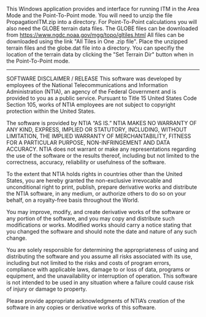 This Windows application provides and interface for running ITM in the Area Mode and the Point-To-Point mode.
You will need to unzip the file PropagationITM.zip into a directory.  For Point-To-Point calculations you will
also need the GLOBE terrain data files.  The GLOBE files can be downloaded from https://www.ngdc.noaa.gov/mgg/topo/gltiles.html
All files can be downloaded using the link "All Tiles in One .zip file".  Place the unzipped terrain files and the globe.dat
file into a directory.  You can specifiy the location of the terrain data by clicking the "Set Terrain Dir" button when in the
Point-To-Point mode.

_________________________________________________________________________________________________________________________________

SOFTWARE DISCLAIMER / RELEASE
This software was developed by employees of the National Telecommunications and Information Administration (NTIA), an agency of the
Federal Government and is provided to you as a public service. Pursuant to Title 15 United States Code Section 105, works of NTIA
employees are not subject to copyright protection within the United States.

The software is provided by NTIA “AS IS.” NTIA MAKES NO WARRANTY OF ANY KIND, EXPRESS, IMPLIED OR STATUTORY, INCLUDING, WITHOUT
LIMITATION, THE IMPLIED WARRANTY OF MERCHANTABILITY, FITNESS FOR A PARTICULAR PURPOSE, NON-INFRINGEMENT AND DATA ACCURACY. NTIA does
not warrant or make any representations regarding the use of the software or the results thereof, including but not limited to the
correctness, accuracy, reliability or usefulness of the software.

To the extent that NTIA holds rights in countries other than the United States, you are hereby granted the non-exclusive irrevocable
and unconditional right to print, publish, prepare derivative works and distribute the NTIA software, in any medium, or authorize
others to do so on your behalf, on a royalty-free basis throughout the World.

You may improve, modify, and create derivative works of the software or any portion of the software, and you may copy and distribute
such modifications or works. Modified works should carry a notice stating that you changed the software and should note the date and
nature of any such change.

You are solely responsible for determining the appropriateness of using and distributing the software and you assume all risks
associated with its use, including but not limited to the risks and costs of program errors, compliance with applicable laws, damage
to or loss of data, programs or equipment, and the unavailability or interruption of operation. This software is not intended to be
used in any situation where a failure could cause risk of injury or damage to property.

Please provide appropriate acknowledgments of NTIA’s creation of the software in any copies or derivative works of this software.
